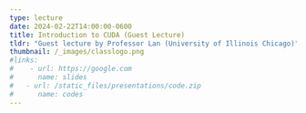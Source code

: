 ```yaml
---
type: lecture
date: 2024-02-22T14:00:00-0600
title: Introduction to CUDA (Guest Lecture)
tldr: "Guest lecture by Professor Lan (University of Illinois Chicago)"
thumbnail: /_images/classlogo.png
#links: 
#    - url: https://google.com
#      name: slides
#   - url: /static_files/presentations/code.zip
#      name: codes
---
```

